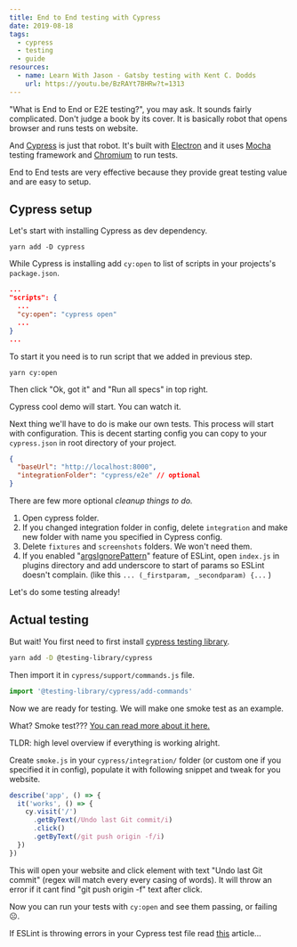 ```yaml
---
title: End to End testing with Cypress
date: 2019-08-18
tags:
  - cypress
  - testing
  - guide
resources:
  - name: Learn With Jason - Gatsby testing with Kent C. Dodds
    url: https://youtu.be/BzRAYt7BHRw?t=1313
---
```


"What is End to End or E2E testing?", you may ask. It sounds fairly complicated. Don't judge a book by its cover. It is basically robot that opens browser and runs tests on website.

And [Cypress](https://www.cypress.io/) is just that robot. It's built with [Electron](https://electronjs.org/) and it uses [Mocha](https://mochajs.org/) testing framework and [Chromium](https://www.chromium.org/) to run tests.

End to End tests are very effective because they provide great testing value and are easy to setup.

## Cypress setup

Let's start with installing Cypress as dev dependency.

```terminal
yarn add -D cypress
```

While Cypress is installing add `cy:open` to list of scripts in your projects's `package.json`.

```json
...
"scripts": {
  ...
  "cy:open": "cypress open"
  ...
}
...
```

To start it you need is to run script that we added in previous step.

```terminal
yarn cy:open
```

Then click "Ok, got it" and "Run all specs" in top right.

Cypress cool demo will start. You can watch it.

Next thing we'll have to do is make our own tests. This process will start with configuration. This is decent starting config you can copy to your `cypress.json` in root directory of your project.

```json
{
  "baseUrl": "http://localhost:8000",
  "integrationFolder": "cypress/e2e" // optional
}
```

There are few more optional _cleanup things to do._

1. Open cypress folder.
2. If you changed integration folder in config, delete `integration` and make new folder with name you specified in Cypress config.
3. Delete `fixtures` and `screenshots` folders. We won't need them.
4. If you enabled "[argsIgnorePattern](https://eslint.org/docs/rules/no-unused-vars#argsignorepattern)" feature of ESLint, open `index.js` in plugins directory and add underscore to start of params so ESLint doesn't complain. (like this `... (_firstparam, _secondparam) {...` )

Let's do some testing already!

## Actual testing

But wait! You first need to first install [cypress testing library](https://www.npmjs.com/package/@testing-library/cypress).

```bash
yarn add -D @testing-library/cypress
```

Then import it in `cypress/support/commands.js` file.

```js
import '@testing-library/cypress/add-commands'
```

Now we are ready for testing. We will make one smoke test as an example.

What? Smoke test??? [You can read more about it here.](<https://en.wikipedia.org/wiki/Smoke_testing_(software)>)

TLDR: high level overview if everything is working alright.

Create `smoke.js` in your `cypress/integration/` folder (or custom one if you specified it in config), populate it with following snippet and tweak for you website.

```js
describe('app', () => {
  it('works', () => {
    cy.visit('/')
      .getByText(/Undo last Git commit/i)
      .click()
      .getByText(/git push origin -f/i)
  })
})
```

This will open your website and click element with text "Undo last Git commit" (regex will match every every casing of words). It will throw an error if it cant find "git push origin -f" text after click.

Now you can run your tests with `cy:open` and see them passing, or failing ☹️.

If ESLint is throwing errors in your Cypress test file read [this](/fix-cypress-tests-eslint-errors) article...
